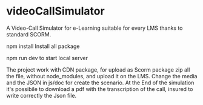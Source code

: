 # videoCallSimulator
A Video-Call Simulator for e-Learning suitable for every LMS thanks to standard SCORM.

npm install 
Install all package

npm run dev
to start local server

The project work with CDN package, for upload as Scorm package zip all the file, without node_modules, and upload it on the LMS.
Change the media and the JSON in js/doc for create the scenario.
At the End of the simulation it's possibile to download a pdf with the transcription of the call, insured to write correctly the Json file.


